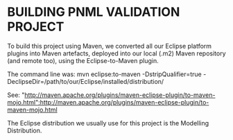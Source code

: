 # BUILDING PNML VALIDATION PROJECT

To build this project using Maven, we converted all our Eclipse platform plugins into Maven artefacts, deployed into our local (.m2) Maven repository (and remote too), using the Eclipse-to-Maven plugin. 

The command line was: mvn eclipse:to-maven -DstripQualifier=true -DeclipseDir=/path/to/our/Eclipse/installed/distribution/

See: "http://maven.apache.org/plugins/maven-eclipse-plugin/to-maven-mojo.html":http://maven.apache.org/plugins/maven-eclipse-plugin/to-maven-mojo.html

The Eclipse distribution we usually use for this project is the Modelling Distribution.


  